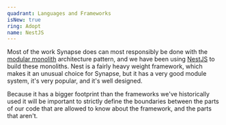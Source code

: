 ```yaml
---
quadrant: Languages and Frameworks
isNew: true
ring: Adopt
name: NestJS
---
```


Most of the work Synapse does can most responsibly be done with the [modular monolith](https://www.youtube.com/watch?v=5OjqD-ow8GE) architecture pattern, and we have been using [NestJS](https://nestjs.com/) to build these monoliths. Nest is a fairly heavy weight framework, which makes it an unusual choice for Synapse, but it has a very good module system, it's very popular, and it's well designed.

Because it has a bigger footprint than the frameworks we've historically used it will be important to strictly define the boundaries between the parts of our code that are allowed to know about the framework, and the parts that aren't.
